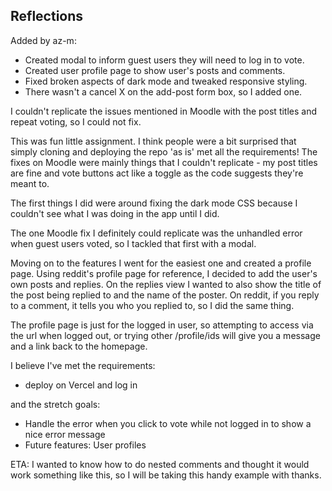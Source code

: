 ## Reflections

Added by az-m:

- Created modal to inform guest users they will need to log in to vote.
- Created user profile page to show user's posts and comments.
- Fixed broken aspects of dark mode and tweaked responsive styling.
- There wasn't a cancel X on the add-post form box, so I added one.

I couldn't replicate the issues mentioned in Moodle with the post titles and repeat voting, so I could not fix.

This was fun little assignment. I think people were a bit surprised that simply cloning and deploying the repo 'as is' met all the requirements! The fixes on Moodle were mainly things that I couldn't replicate - my post titles are fine and vote buttons act like a toggle as the code suggests they're meant to.

The first things I did were around fixing the dark mode CSS because I couldn't see what I was doing in the app until I did.

The one Moodle fix I definitely could replicate was the unhandled error when guest users voted, so I tackled that first with a modal.

Moving on to the features I went for the easiest one and created a profile page. Using reddit's profile page for reference, I decided to add the user's own posts and replies. On the replies view I wanted to also show the title of the post being replied to and the name of the poster. On reddit, if you reply to a comment, it tells you who you replied to, so I did the same thing.

The profile page is just for the logged in user, so attempting to access via the url when logged out, or trying other /profile/ids will give you a message and a link back to the homepage.

I believe I've met the requirements:

- deploy on Vercel and log in

and the stretch goals:

- Handle the error when you click to vote while not logged in to show a nice error message
- Future features: User profiles

ETA: I wanted to know how to do nested comments and thought it would work something like this, so I will be taking this handy example with thanks.
